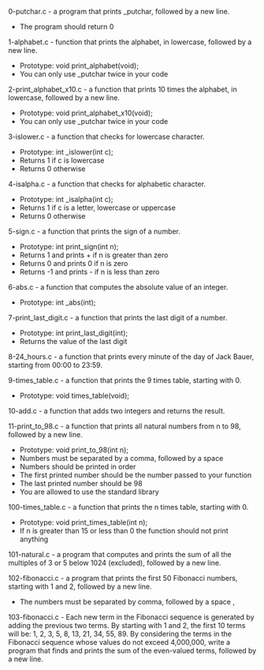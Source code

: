0-putchar.c -  a program that prints _putchar, followed by a new line.

* The program should return 0 

1-alphabet.c - function that prints the alphabet, in lowercase, followed by a new line.

* Prototype: void print_alphabet(void);
* You can only use _putchar twice in your code

2-print_alphabet_x10.c - a function that prints 10 times the alphabet, in lowercase, followed by a new line.

* Prototype: void print_alphabet_x10(void);
* You can only use _putchar twice in your code

3-islower.c - a function that checks for lowercase character.

* Prototype: int _islower(int c);
* Returns 1 if c is lowercase
* Returns 0 otherwise

4-isalpha.c - a function that checks for alphabetic character.

* Prototype: int _isalpha(int c);
* Returns 1 if c is a letter, lowercase or uppercase
* Returns 0 otherwise

5-sign.c - a function that prints the sign of a number.

* Prototype: int print_sign(int n);
* Returns 1 and prints + if n is greater than zero
* Returns 0 and prints 0 if n is zero
* Returns -1 and prints - if n is less than zero

6-abs.c - a function that computes the absolute value of an integer.

* Prototype: int _abs(int);

7-print_last_digit.c - a function that prints the last digit of a number.

* Prototype: int print_last_digit(int);
* Returns the value of the last digit

8-24_hours.c - a function that prints every minute of the day of Jack Bauer, starting from 00:00 to 23:59.

9-times_table.c - a function that prints the 9 times table, starting with 0.

* Prototype: void times_table(void);

10-add.c - a function that adds two integers and returns the result.

11-print_to_98.c - a function that prints all natural numbers from n to 98, followed by a new line.

* Prototype: void print_to_98(int n);
* Numbers must be separated by a comma, followed by a space
* Numbers should be printed in order
* The first printed number should be the number passed to your function
* The last printed number should be 98
* You are allowed to use the standard library

100-times_table.c - a function that prints the n times table, starting with 0.

* Prototype: void print_times_table(int n);
* If n is greater than 15 or less than 0 the function should not print anything

101-natural.c - a program that computes and prints the sum of all the multiples of 3 or 5 below 1024 (excluded), followed by a new line.

102-fibonacci.c - a program that prints the first 50 Fibonacci numbers, starting with 1 and 2, followed by a new line.

* The numbers must be separated by comma, followed by a space , 

103-fibonacci.c - Each new term in the Fibonacci sequence is generated by adding the previous two terms. By starting with 1 and 2, the first 10 terms will be: 1, 2, 3, 5, 8, 13, 21, 34, 55, 89. By considering the terms in the Fibonacci sequence whose values do not exceed 4,000,000, write a program that finds and prints the sum of the even-valued terms, followed by a new line.